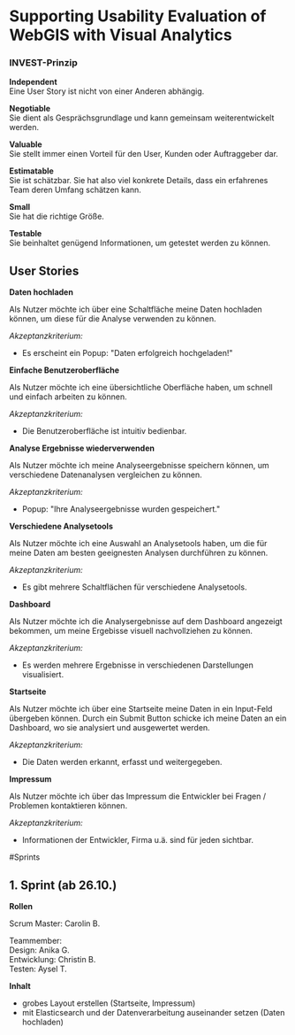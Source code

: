 # Supporting Usability Evaluation of WebGIS with Visual Analytics     

### INVEST-Prinzip

**Independent**    
Eine User Story ist nicht von einer Anderen abhängig.     
     
**Negotiable**    
Sie dient als Gesprächsgrundlage und kann gemeinsam weiterentwickelt werden.
      
**Valuable**    
Sie stellt immer einen Vorteil für den User, Kunden oder Auftraggeber dar.
     
**Estimatable**     
Sie ist schätzbar. Sie hat also viel konkrete Details, dass ein erfahrenes Team deren Umfang schätzen kann.     
    
**Small**    
Sie hat die richtige Größe.     

**Testable**     
Sie beinhaltet genügend Informationen, um getestet werden zu können.     

## User Stories

**Daten hochladen**

Als Nutzer möchte ich über eine Schaltfläche meine Daten hochladen können, um diese für die Analyse verwenden zu können.     
      
*Akzeptanzkriterium:*    
- Es erscheint ein Popup: "Daten erfolgreich hochgeladen!"

**Einfache Benutzeroberfläche**

Als Nutzer möchte ich eine übersichtliche Oberfläche haben, um schnell und einfach arbeiten zu können.    
    
*Akzeptanzkriterium:*    
- Die Benutzeroberfläche ist intuitiv bedienbar. 

**Analyse Ergebnisse wiederverwenden**    
   
Als Nutzer möchte ich meine Analyseergebnisse speichern können, um verschiedene Datenanalysen vergleichen zu können.    
     
*Akzeptanzkriterium:*    
- Popup: "Ihre Analyseergebnisse wurden gespeichert."

**Verschiedene Analysetools**    
  
Als Nutzer möchte ich eine Auswahl an Analysetools haben, um die für meine Daten am besten geeignesten Analysen durchführen zu können. 

*Akzeptanzkriterium:*    
- Es gibt mehrere Schaltflächen für verschiedene Analysetools.  

**Dashboard**     
    
Als Nutzer möchte ich die Analysergebnisse auf dem Dashboard angezeigt bekommen, um meine Ergebisse visuell nachvollziehen zu können. 
    
*Akzeptanzkriterium:*     
- Es werden mehrere Ergebnisse in verschiedenen Darstellungen visualisiert.
   
**Startseite** 

Als Nutzer möchte ich über eine Startseite meine Daten in ein Input-Feld übergeben können.
Durch ein Submit Button schicke ich meine Daten an ein Dashboard, wo sie analysiert und ausgewertet werden.
  
*Akzeptanzkriterium:*  
- Die Daten werden erkannt, erfasst und weitergegeben.

**Impressum**

Als Nutzer möchte ich über das Impressum die Entwickler bei Fragen / Problemen kontaktieren können. 

*Akzeptanzkriterium:*  
- Informationen der Entwickler, Firma u.ä. sind für jeden sichtbar.

#Sprints

## 1. Sprint (ab 26.10.)

**Rollen** 

Scrum Master: Carolin B.    
   
Teammember:  
Design: Anika G.  
Entwicklung: Christin B.  
Testen: Aysel T. 

**Inhalt**    
    
- grobes Layout erstellen (Startseite, Impressum)
- mit Elasticsearch und der Datenverarbeitung auseinander setzen (Daten hochladen)

